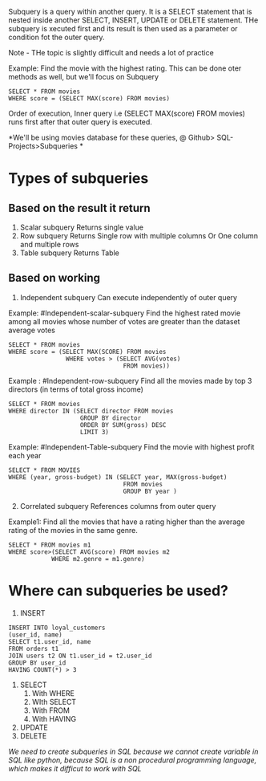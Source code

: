 Subquery is a query within another query. It is a SELECT statement that is nested inside another SELECT, INSERT, UPDATE or DELETE statement. THe subquery is xecuted first and its result is then used as a parameter or condition fot the outer query.

Note - THe topic is slightly difficult and needs a lot of practice

Example: Find the movie with the highest rating. This can be done oter methods as well, but we'll focus on Subquery
```
SELECT * FROM movies
WHERE score = (SELECT MAX(score) FROM movies)
```

Order of execution,  Inner query i.e (SELECT MAX(score) FROM movies) runs first after that outer query is executed.

*We'll be using movies database for these queries, @ Github> SQL-Projects>Subqueries *
# Types of subqueries

## Based on the result it return
1. Scalar subquery
Returns single value
2. Row subquery
Returns Single row with multiple columns
Or One column and multiple rows
3. Table subquery
Returns Table

## Based on working
1. Independent subquery
Can execute independently of outer query

Example: #Independent-scalar-subquery 
Find the highest rated movie among all movies whose number of votes are greater than the dataset average votes

```
SELECT * FROM movies 
WHERE score = (SELECT MAX(SCORE) FROM movies
				WHERE votes > (SELECT AVG(votes)
								FROM movies))
```

Example : #Independent-row-subquery
Find all the movies made by top 3 directors (in terms of total gross income)
```
SELECT * FROM movies
WHERE director IN (SELECT director FROM movies
					GROUP BY director
					ORDER BY SUM(gross) DESC
					LIMIT 3)

```

Example: #Independent-Table-subquery
Find the movie with highest profit each year
```
SELECT * FROM MOVIES
WHERE (year, gross-budget) IN (SELECT year, MAX(gross-budget)
								FROM movies
								GROUP BY year )
```
2. Correlated subquery
References columns from outer query

Example1: Find all the movies that have a rating higher than the average rating of the movies in the same genre.

```
SELECT * FROM movies m1
WHERE score>(SELECT AVG(score) FROM movies m2
			WHERE m2.genre = m1.genre)
```

# Where can subqueries be used?
1. INSERT

```
INSERT INTO loyal_customers
(user_id, name)
SELECT t1.user_id, name
FROM orders t1
JOIN users t2 ON t1.user_id = t2.user_id
GROUP BY user_id
HAVING COUNT(*) > 3
```
1. SELECT
	1. With WHERE
	2. WIth SELECT
	3. With FROM
	4. With HAVING
2. UPDATE
3. DELETE


*We need to create subqueries in SQL because we cannot create variable in SQL like python, because SQL is a non procedural programming language, which makes it difficut to work with SQL*